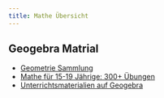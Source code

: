 ```yaml
---
title: Mathe Übersicht 
---
```


## Geogebra Matrial 
- [Geometrie Sammlung](https://www.geogebra.org/u/poechtrager)
- [Mathe für 15-19 Jährige: 300+ Übungen](https://www.geogebra.org/m/y9fywvcu) 
- [Unterrichtsmaterialien auf Geogebra](https://www.geogebra.org/t/math) 
